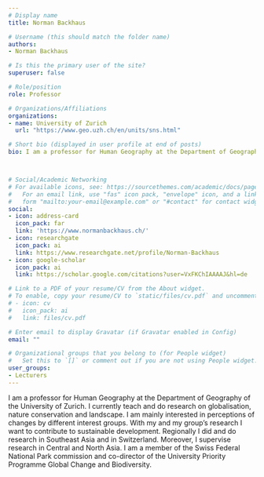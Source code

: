 ```yaml
---
# Display name
title: Norman Backhaus

# Username (this should match the folder name)
authors:
- Norman Backhaus

# Is this the primary user of the site?
superuser: false

# Role/position
role: Professor

# Organizations/Affiliations
organizations:
- name: University of Zurich
  url: "https://www.geo.uzh.ch/en/units/sns.html"

# Short bio (displayed in user profile at end of posts)
bio: I am a professor for Human Geography at the Department of Geography of the University of Zurich. I currently teach and do research on globalisation, nature conservation and landscape.



# Social/Academic Networking
# For available icons, see: https://sourcethemes.com/academic/docs/page-builder/#icons
#   For an email link, use "fas" icon pack, "envelope" icon, and a link in the
#   form "mailto:your-email@example.com" or "#contact" for contact widget.
social:
- icon: address-card
  icon_pack: far
  link: 'https://www.normanbackhaus.ch/'
- icon: researchgate
  icon_pack: ai
  link: https://www.researchgate.net/profile/Norman-Backhaus
- icon: google-scholar
  icon_pack: ai
  link: https://scholar.google.com/citations?user=VxFKChIAAAAJ&hl=de

# Link to a PDF of your resume/CV from the About widget.
# To enable, copy your resume/CV to `static/files/cv.pdf` and uncomment the lines below.
# - icon: cv
#   icon_pack: ai
#   link: files/cv.pdf

# Enter email to display Gravatar (if Gravatar enabled in Config)
email: ""

# Organizational groups that you belong to (for People widget)
#   Set this to `[]` or comment out if you are not using People widget.
user_groups:
- Lecturers
---
```


I am a professor for Human Geography at the Department of Geography of the University of Zurich. I currently teach and do research on globalisation, nature conservation and landscape. I am mainly interested in perceptions of changes by different interest groups. With my and my group’s research I want to contribute to sustainable development. Regionally I did and do research in Southeast Asia and in Switzerland. Moreover, I supervise research in Central and North Asia. I am a member of the Swiss Federal National Park commission and co-director of the University Priority Programme Global Change and Biodiversity.
